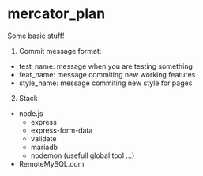 # mercator_plan

Some basic stuff!

1) Commit message format:
  - test_name: message
    when you are testing something
  - feat_name: message
    commiting new working features
  - style_name: message
    commiting new style for pages
    
2) Stack
  - node.js
    - express
    - express-form-data
    - validate
    - mariadb
    - nodemon (usefull global tool ...)
  - RemoteMySQL.com
